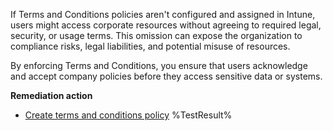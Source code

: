 If Terms and Conditions policies aren't configured and assigned in Intune, users might access corporate resources without agreeing to required legal, security, or usage terms. This omission can expose the organization to compliance risks, legal liabilities, and potential misuse of resources.

By enforcing Terms and Conditions, you ensure that users acknowledge and accept company policies before they access sensitive data or systems.

**Remediation action**

- [Create terms and conditions policy](https://learn.microsoft.com/intune/intune-service/enrollment/terms-and-conditions-create?wt.mc_id=zerotrustrecommendations_automation_content_cnl_csasci)<!--- Results --->
%TestResult%

